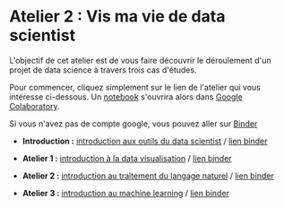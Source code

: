 # Atelier 2 : Vis ma vie de data scientist #

L'objectif de cet atelier est de vous faire découvrir le déroulement d'un projet de data science à travers trois cas d'études.

Pour commencer, cliquez simplement sur le lien de l'atelier qui vous intéresse ci-dessous. Un [notebook](https://fr.wikipedia.org/wiki/Notebook_(programmation)) s'ouvrira alors dans [Google Colaboratory](https://colab.research.google.com/).

Si vous n'avez pas de compte google, vous pouvez aller sur [Binder](https://mybinder.org/v2/gh/etalab-ia/ami-ia/bb4614529f2f42f7b29008913972600375f8b449)

- **Introduction :** [introduction aux outils du data scientist](https://colab.research.google.com/github/etalab-ia/ami-ia/blob/master/session2/outils_du_datascientist.ipynb) / [lien binder](https://hub.gke.mybinder.org/user/etalab-ia-ami-ia-deqx0ool/notebooks/session2/outils_du_datascientist.ipynb)

- **Atelier 1 :** [introduction à la data visualisation](https://colab.research.google.com/github/etalab-ia/ami-ia/blob/master/session2/introduction_a_la_data_visualisation.ipynb) / [lien binder](https://hub.gke.mybinder.org/user/etalab-ia-ami-ia-deqx0ool/notebooks/session2/introduction_a_la_data_visualisation.ipynb)

- **Atelier 2 :** [introduction au traîtement du langage naturel](https://colab.research.google.com/github/etalab-ia/ami-ia/blob/master/session2/introduction_au_NLP.ipynb) / [lien binder](https://hub.gke.mybinder.org/user/etalab-ia-ami-ia-deqx0ool/notebooks/session2/introduction_au_NLP.ipynb)

- **Atelier 3 :** [introduction au machine learning](https://colab.research.google.com/github/etalab-ia/ami-ia/blob/master/session2/introduction_au_machine_learning.ipynb) / [lien binder](https://hub.gke.mybinder.org/user/etalab-ia-ami-ia-deqx0ool/notebooks/session2/introduction_au_machine_learning.ipynb)
